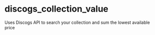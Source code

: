 # discogs_collection_value
Uses Discogs API to search your collection and sum the lowest available price
